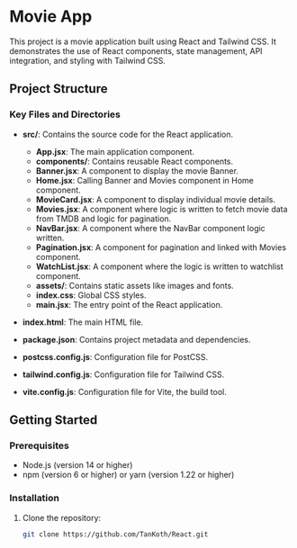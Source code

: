 # Movie App

This project is a movie application built using React and Tailwind CSS. It demonstrates the use of React components, state management, API integration, and styling with Tailwind CSS.

## Project Structure

### Key Files and Directories

- **src/**: Contains the source code for the React application.
    - **App.jsx**: The main application component.
    - **components/**: Contains reusable React components.
    - **Banner.jsx**: A component to display the movie Banner.
    - **Home.jsx**: Calling Banner and Movies component in Home component. 
    - **MovieCard.jsx**: A component to display individual movie details.
    - **Movies.jsx**: A component where logic is written to fetch movie data from TMDB and logic for pagination.
    - **NavBar.jsx**: A component where the NavBar component logic written.
    - **Pagination.jsx**: A component for pagination and linked with Movies component.
    - **WatchList.jsx**: A component where the logic is written to watchlist component.
  - **assets/**: Contains static assets like images and fonts.
  - **index.css**: Global CSS styles.
  - **main.jsx**: The entry point of the React application.

- **index.html**: The main HTML file.
- **package.json**: Contains project metadata and dependencies.
- **postcss.config.js**: Configuration file for PostCSS.
- **tailwind.config.js**: Configuration file for Tailwind CSS.
- **vite.config.js**: Configuration file for Vite, the build tool.

## Getting Started

### Prerequisites

- Node.js (version 14 or higher)
- npm (version 6 or higher) or yarn (version 1.22 or higher)

### Installation

1. Clone the repository:

   ```sh
   git clone https://github.com/TanKoth/React.git
